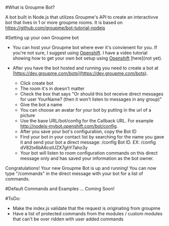 #What is Groupme Bot?

A bot built in Node.js that utilizes Groupme's API to create an interactivve bot that lives in 1 or more groupme rooms. It is based on https://github.com/groupme/bot-tutorial-nodejs

#Setting up your own Groupme bot

* You can host your Groupme bot where ever it's convienent for you. If you're not sure, I suggest using [Openshift](https://www.openshift.com). I have a video tutorial showing how to get your own bot setup using [Openshift](https://www.openshift.com) [here](not yet).

* After you have the bot hosted and running you need to create a bot at [https://dev.groupme.com/bots](https://dev.groupme.com/bots).
    * Click create bot
    * The room it's in doesn't matter
    * Check the box that says "Or should this bot receive direct messages for user YourName? (then it won't listen to messages in any group)"
    * Give the bot a name
    * You can choose an avatar for your bot by putting in the url of a picture
    * Use the base URL/bot/config for the Callback URL. For example http://nodejs-mybot.openshift.com/bot/config.
    * After you save your bot's configuration, copy the Bot ID
    * Find your bot in your contact list by searching for the name you gave it and send your bot a direct message: /config Bot ID. EX: /config dV82tx6bA6cstUZX7ghY7aho3y
    * Your bot will listen to room configuration commands on this direct message only and has saved your information as the bot owner.

Congratulations! Your new Groupme Bot is up and running! You can now type "/commands" in the direct message with your bot for a list of commands.

#Default Commands and Examples
... Coming Soon!

#ToDo:
* Make the index.js validate that the request is originating from groupme
* Have a list of protected commands from the modules / custom modules that can't be over ridden with user added commands